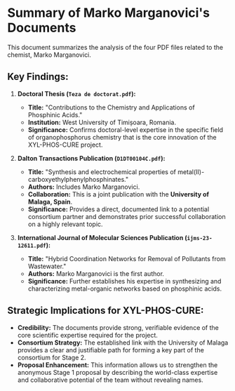 # Summary of Marko Marganovici's Documents

This document summarizes the analysis of the four PDF files related to the chemist, Marko Marganovici.

## Key Findings:

1.  **Doctoral Thesis (`Teza de doctorat.pdf`):**
    *   **Title:** "Contributions to the Chemistry and Applications of Phosphinic Acids."
    *   **Institution:** West University of Timișoara, Romania.
    *   **Significance:** Confirms doctoral-level expertise in the specific field of organophosphorus chemistry that is the core innovation of the XYL-PHOS-CURE project.

2.  **Dalton Transactions Publication (`D1DT00104C.pdf`):**
    *   **Title:** "Synthesis and electrochemical properties of metal(II)-carboxyethylphenylphosphinates."
    *   **Authors:** Includes Marko Marganovici.
    *   **Collaboration:** This is a joint publication with the **University of Malaga, Spain**.
    *   **Significance:** Provides a direct, documented link to a potential consortium partner and demonstrates prior successful collaboration on a highly relevant topic.

3.  **International Journal of Molecular Sciences Publication (`ijms-23-12611.pdf`):**
    *   **Title:** "Hybrid Coordination Networks for Removal of Pollutants from Wastewater."
    *   **Authors:** Marko Marganovici is the first author.
    *   **Significance:** Further establishes his expertise in synthesizing and characterizing metal-organic networks based on phosphinic acids.

## Strategic Implications for XYL-PHOS-CURE:

*   **Credibility:** The documents provide strong, verifiable evidence of the core scientific expertise required for the project.
*   **Consortium Strategy:** The established link with the University of Malaga provides a clear and justifiable path for forming a key part of the consortium for Stage 2.
*   **Proposal Enhancement:** This information allows us to strengthen the anonymous Stage 1 proposal by describing the world-class expertise and collaborative potential of the team without revealing names.
